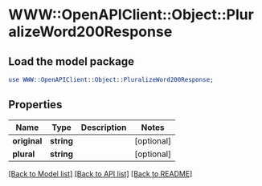 # WWW::OpenAPIClient::Object::PluralizeWord200Response

## Load the model package
```perl
use WWW::OpenAPIClient::Object::PluralizeWord200Response;
```

## Properties
Name | Type | Description | Notes
------------ | ------------- | ------------- | -------------
**original** | **string** |  | [optional] 
**plural** | **string** |  | [optional] 

[[Back to Model list]](../README.md#documentation-for-models) [[Back to API list]](../README.md#documentation-for-api-endpoints) [[Back to README]](../README.md)


